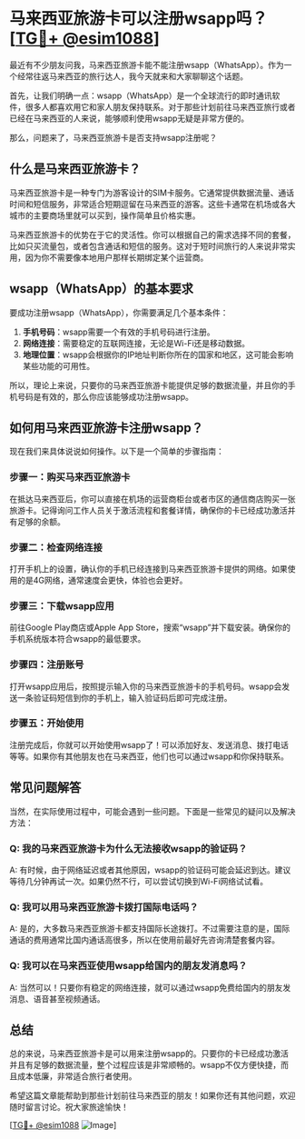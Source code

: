 # 马来西亚旅游卡可以注册wsapp吗？[[TG💪+ @esim1088](https://t.me/s/esim1088)]

最近有不少朋友问我，马来西亚旅游卡能不能注册wsapp（WhatsApp）。作为一个经常往返马来西亚的旅行达人，我今天就来和大家聊聊这个话题。

首先，让我们明确一点：wsapp（WhatsApp）是一个全球流行的即时通讯软件，很多人都喜欢用它和家人朋友保持联系。对于那些计划前往马来西亚旅行或者已经在马来西亚的人来说，能够顺利使用wsapp无疑是非常方便的。

那么，问题来了，马来西亚旅游卡是否支持wsapp注册呢？

## 什么是马来西亚旅游卡？

马来西亚旅游卡是一种专门为游客设计的SIM卡服务。它通常提供数据流量、通话时间和短信服务，非常适合短期逗留在马来西亚的游客。这些卡通常在机场或各大城市的主要商场里就可以买到，操作简单且价格实惠。

马来西亚旅游卡的优势在于它的灵活性。你可以根据自己的需求选择不同的套餐，比如只买流量包，或者包含通话和短信的服务。这对于短时间旅行的人来说非常实用，因为你不需要像本地用户那样长期绑定某个运营商。

## wsapp（WhatsApp）的基本要求

要成功注册wsapp（WhatsApp），你需要满足几个基本条件：

1. **手机号码**：wsapp需要一个有效的手机号码进行注册。
2. **网络连接**：需要稳定的互联网连接，无论是Wi-Fi还是移动数据。
3. **地理位置**：wsapp会根据你的IP地址判断你所在的国家和地区，这可能会影响某些功能的可用性。

所以，理论上来说，只要你的马来西亚旅游卡能提供足够的数据流量，并且你的手机号码是有效的，那么你应该能够成功注册wsapp。

## 如何用马来西亚旅游卡注册wsapp？

现在我们来具体说说如何操作。以下是一个简单的步骤指南：

### 步骤一：购买马来西亚旅游卡

在抵达马来西亚后，你可以直接在机场的运营商柜台或者市区的通信商店购买一张旅游卡。记得询问工作人员关于激活流程和套餐详情，确保你的卡已经成功激活并有足够的余额。

### 步骤二：检查网络连接

打开手机上的设置，确认你的手机已经连接到马来西亚旅游卡提供的网络。如果使用的是4G网络，通常速度会更快，体验也会更好。

### 步骤三：下载wsapp应用

前往Google Play商店或Apple App Store，搜索“wsapp”并下载安装。确保你的手机系统版本符合wsapp的最低要求。

### 步骤四：注册账号

打开wsapp应用后，按照提示输入你的马来西亚旅游卡的手机号码。wsapp会发送一条验证码短信到你的手机上，输入验证码后即可完成注册。

### 步骤五：开始使用

注册完成后，你就可以开始使用wsapp了！可以添加好友、发送消息、拨打电话等等。如果你有其他朋友也在马来西亚，他们也可以通过wsapp和你保持联系。

## 常见问题解答

当然，在实际使用过程中，可能会遇到一些问题。下面是一些常见的疑问以及解决方法：

### Q: 我的马来西亚旅游卡为什么无法接收wsapp的验证码？

A: 有时候，由于网络延迟或者其他原因，wsapp的验证码可能会延迟到达。建议等待几分钟再试一次。如果仍然不行，可以尝试切换到Wi-Fi网络试试看。

### Q: 我可以用马来西亚旅游卡拨打国际电话吗？

A: 是的，大多数马来西亚旅游卡都支持国际长途拨打。不过需要注意的是，国际通话的费用通常比国内通话高很多，所以在使用前最好先咨询清楚套餐内容。

### Q: 我可以在马来西亚使用wsapp给国内的朋友发消息吗？

A: 当然可以！只要你有稳定的网络连接，就可以通过wsapp免费给国内的朋友发消息、语音甚至视频通话。

## 总结

总的来说，马来西亚旅游卡是可以用来注册wsapp的。只要你的卡已经成功激活并且有足够的数据流量，整个过程应该是非常顺畅的。wsapp不仅方便快捷，而且成本低廉，非常适合旅行者使用。

希望这篇文章能帮助到那些计划前往马来西亚的朋友！如果你还有其他问题，欢迎随时留言讨论。祝大家旅途愉快！

[[TG💪+ @esim1088](https://t.me/s/esim1088) ![Image](https://i.postimg.cc/4NQfJmqS/Snipaste-2025-05-13-00-14-12.png)]